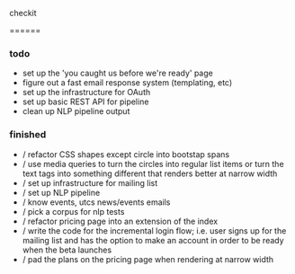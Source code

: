 checkit

======

### todo

- set up the 'you caught us before we're ready' page
- figure out a fast email response system (templating, etc)
- set up the infrastructure for OAuth
- set up basic REST API for pipeline
- clean up NLP pipeline output

### finished
- / refactor CSS shapes except circle into bootstap spans
- / use media queries to turn the circles into regular list items or turn the text tags into something different that renders better at narrow width
- / set up infrastructure for mailing list
- / set up NLP pipeline
- / know events, utcs news/events emails
- / pick a corpus for nlp tests
- / refactor pricing page into an extension of the index
- / write the code for the incremental login flow; i.e. user signs up for the mailing list and has the option to make an account in order to be ready when the beta launches
- / pad the plans on the pricing page when rendering at narrow width 
